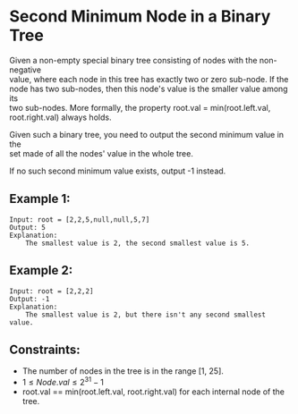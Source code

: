 # Second Minimum Node in a Binary Tree

Given a non-empty special binary tree consisting of nodes with the non-negative  
value, where each node in this tree has exactly two or zero sub-node. If the  
node has two sub-nodes, then this node's value is the smaller value among its  
two sub-nodes. More formally, the property root.val = min(root.left.val,  
root.right.val) always holds.

Given such a binary tree, you need to output the second minimum value in the  
set made of all the nodes' value in the whole tree.

If no such second minimum value exists, output -1 instead.

 

 

## Example 1:

    Input: root = [2,2,5,null,null,5,7]
    Output: 5
    Explanation: 
        The smallest value is 2, the second smallest value is 5.

## Example 2:

    Input: root = [2,2,2]
    Output: -1
    Explanation: 
        The smallest value is 2, but there isn't any second smallest value.

 

## Constraints:

* The number of nodes in the tree is in the range [1, 25].
* $1 \le Node.val \le 2^{31} - 1$
* root.val == min(root.left.val, root.right.val) for each internal node of the  
tree.

